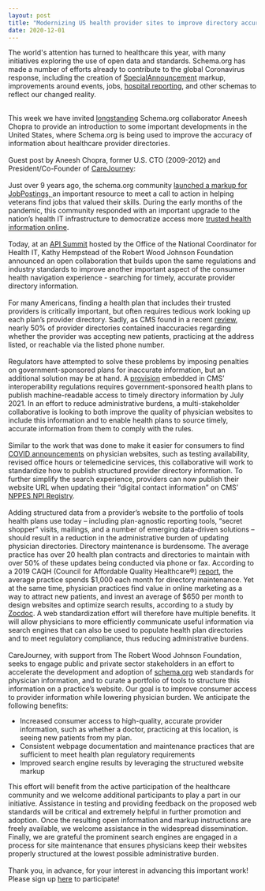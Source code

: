 ```yaml
---
layout: post
title: "Modernizing US health provider sites to improve directory accuracy"
date: 2020-12-01
---
```


<p>The world's attention has turned to healthcare this year, with many initiatives exploring the use of open data and standards. Schema.org has made a number of efforts already to contribute to the global Coronavirus response, including the creation of <a href="https://schema.org/SpecialAnnouncement">SpecialAnnouncement</a> markup, improvements around events, jobs, <a href="https://schema.org/docs/cdc-covid.html">hospital reporting</a>, and other schemas to reflect our changed reality. <div><br /></div><div>This week we have invited <a href="https://obamawhitehouse.archives.gov/blog/2011/11/07/open-innovation-heroes-introducing-veterans-job-bank">longstanding</a> Schema.org collaborator Aneesh Chopra to provide an introduction to some important developments in the United States, where Schema.org is being used to improve the accuracy of information about healthcare provider directories. <div><br /></div><div>Guest post by Aneesh Chopra, former U.S. CTO (2009-2012) and President/Co-Founder of <a href="https://carejourney.com/">CareJourney</a>:<div><br /></div><div>Just over 9 years ago, the schema.org community <a href="http://blog.schema.org/2011/11/schemaorg-support-for-job-postings.html">launched a markup for JobPostings, </a>an important resource to meet a call to action in helping veterans find jobs that valued their skills. During the early months of the pandemic, this community responded with an important upgrade to the nation’s health IT infrastructure to democratize access more <a href="https://www.whitehouse.gov/articles/connecting-americans-coronavirus-information-online/" rel="nofollow">trusted health information online</a>.<div><br /></div><div>Today, at an <a href="https://www.healthit.gov/news/events/accelerating-apis-healthcare-year-review-and-momentum-2021" rel="nofollow">API Summit</a> hosted by the Office of the National Coordinator for Health IT, Kathy Hempstead of the Robert Wood Johnson Foundation announced an open collaboration that builds upon the same regulations and industry standards to improve another important aspect of the consumer health navigation experience - searching for timely, accurate provider directory information.<div><br /></div><div>For many Americans, finding a health plan that includes their trusted providers is critically important, but often requires tedious work looking up each plan’s provider directory. Sadly, as CMS found in a recent <a href="https://www.cms.gov/Medicare/Health-Plans/ManagedCareMarketing/Downloads/Provider_Directory_Review_Industry_Report_Round_3_11-28-2018.pdf" rel="nofollow">review</a>, nearly 50% of provider directories contained inaccuracies regarding whether the provider was accepting new patients, practicing at the address listed, or reachable via the listed phone number. <div><br /></div><div>Regulators have attempted to solve these problems by imposing penalties on government-sponsored plans for inaccurate information, but an additional solution may be at hand. A <a href="https://www.cms.gov/newsroom/fact-sheets/interoperability-and-patient-access-fact-sheet" rel="nofollow">provision</a> embedded in CMS’ interoperability regulations requires government-sponsored health plans to publish machine-readable access to timely directory information by July 2021. In an effort to reduce administrative burdens, a multi-stakeholder collaborative is looking to both improve the quality of physician websites to include this information and to enable health plans to source timely, accurate information from them to comply with the rules.<div><br /></div><div>Similar to the work that was done to make it easier for consumers to find <a href="https://carejourney.com/covid-schema-playbook/" rel="nofollow">COVID announcements</a> on physician websites, such as testing availability, revised office hours or telemedicine services, this collaborative will work to standardize how to publish structured provider directory information. To further simplify the search experience, providers can now publish their website URL when updating their “digital contact information” on CMS’ <a href="https://npiregistry.cms.hhs.gov/registry/help-details">NPPES NPI Registry</a>.<div><br /></div><div>Adding structured data from a provider’s website to the portfolio of tools health plans use today – including plan-agnostic reporting tools, “secret shopper” visits, mailings, and a number of emerging data-driven solutions – should result in a reduction in the administrative burden of updating physician directories. Directory maintenance is burdensome. The average practice has over 20 health plan contracts and directories to maintain with over 50% of these updates being conducted via phone or fax. According to a 2019 CAQH (Council for Affordable Quality Healthcare®) <a href="https://www.caqh.org/sites/default/files/explorations/CAQH-hidden-causes-provider-directories-whitepaper.pdf" rel="nofollow">report</a>, the average practice spends $1,000 each month for directory maintenance. Yet at the same time, physician practices find value in online marketing as a way to attract new patients, and invest an average of $650 per month to design websites and optimize search results, according to a study by <a href="https://thescript.zocdoc.com/how-much-do-other-practices-spend-on-marketing/" rel="nofollow">Zocdoc</a>. A web standardization effort will therefore have multiple benefits. It will allow physicians to more efficiently communicate useful information via search engines that can also be used to populate health plan directories and to meet regulatory compliance, thus reducing administrative burdens. <div><br /></div><div>CareJourney, with support from The Robert Wood Johnson Foundation, seeks to engage public and private sector stakeholders in an effort to accelerate the development and adoption of <a href="https://schema.org/">schema.org</a> web standards for physician information, and to curate a portfolio of tools to structure this information on a practice’s website. Our goal is to improve consumer access to provider information while lowering physician burden. We anticipate the following benefits: <br /><ul style="text-align: left;"><li>Increased consumer access to high-quality, accurate provider information, such as whether a doctor, practicing at this location, is seeing new patients from my plan. </li><li>Consistent webpage documentation and maintenance practices that are sufficient to meet health plan regulatory requirements </li><li>Improved search engine results by leveraging the structured website markup </li></ul>This effort will benefit from the active participation of the healthcare community and we welcome additional participants to play a part in our initiative. Assistance in testing and providing feedback on the proposed web standards will be critical and extremely helpful in further promotion and adoption. Once the resulting open information and markup instructions are freely available, we welcome assistance in the widespread dissemination. Finally, we are grateful the prominent search engines are engaged in a process for site maintenance that ensures physicians keep their websites properly structured at the lowest possible administrative burden.<div><br /></div><div>Thank you, in advance, for your interest in advancing this important work! Please sign up <a href="https://docs.google.com/forms/d/e/1FAIpQLSf5bMFAAOoQm-AkVtOQQFHeQvPHoWw_1CAwZ1GvMtr0Bd4ZEg/viewform" rel="nofollow">here</a> to participate!</div></div></div></div></div></div></div></div></div></div><div><br /></div><div><br /></div><div><br /></div><div><br /></div></p>